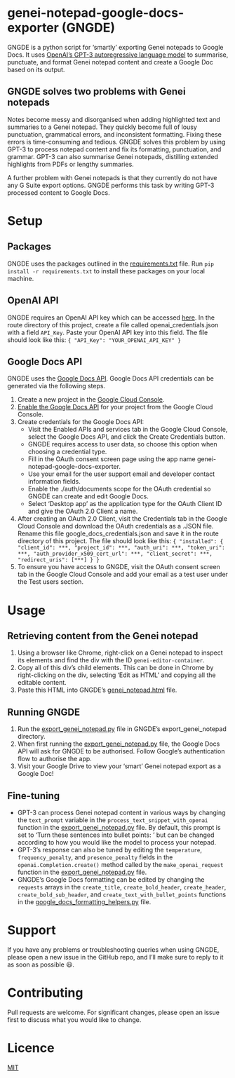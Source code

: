 # genei-notepad-google-docs-exporter (GNGDE)
GNGDE is a python script for ‘smartly’ exporting Genei notepads to Google Docs. It uses [OpenAI’s GPT-3 autoregressive language model](https://openai.com/blog/gpt-3-apps/) to summarise, punctuate, and format Genei notepad content and create a Google Doc based on its output. 

## GNGDE solves two problems with Genei notepads
Notes become messy and disorganised when adding highlighted text and summaries to a Genei notepad. They quickly become full of lousy punctuation, grammatical errors, and inconsistent formatting. Fixing these errors is time-consuming and tedious. GNGDE solves this problem by using GPT-3 to process notepad content and fix its formatting, punctuation, and grammar. GPT-3 can also summarise Genei notepads, distilling extended highlights from PDFs or lengthy summaries. 

A further problem with Genei notepads is that they currently do not have any G Suite export options. GNGDE performs this task by writing GPT-3 processed content to Google Docs. 

# Setup
## Packages
GNGDE uses the packages outlined in the [requirements.txt](requirements.txt) file. Run `pip install -r requirements.txt` to install these packages on your local machine.

## OpenAI API
GNGDE requires an OpenAI API key which can be accessed [here](https://beta.openai.com/account/api-keys). In the route directory of this project, create a file called openai_credentials.json with a field `API_Key`. Paste your OpenAI API key into this field. The file should look like this:
`{
  "API_Key": "YOUR_OPENAI_API_KEY"
}`

## Google Docs API
GNGDE uses the [Google Docs API](https://developers.google.com/docs/api). Google Docs API credentials can be generated via the following steps. 
1. Create a new project in the [Google Cloud Console](https://console.cloud.google.com/).
2. [Enable the Google Docs API](https://console.cloud.google.com/apis/library/docs.googleapis.com) for your project from the Google Cloud Console. 
3. Create credentials for the Google Docs API:
    - Visit the Enabled APIs and services tab in the Google Cloud Console, select the Google Docs API, and click the Create Credentials button. 
    - GNGDE requires access to user data, so choose this option when choosing a credential type. 
    - Fill in the OAuth consent screen page using the app name genei-notepad-google-docs-exporter. 
    - Use your email for the user support email and developer contact information fields. 
    - Enable the ./auth/documents scope for the OAuth credential so GNGDE can create and edit Google Docs. 
    - Select ‘Desktop app’ as the application type for the OAuth Client ID and give the OAuth 2.0 Client a name. 
4. After creating an OAuth 2.0 Client, visit the Credentials tab in the Google Cloud Console and download the OAuth credentials as a .JSON file. Rename this file google_docs_credentials.json and save it in the route directory of this project. The file should look like this:
`{
  "installed": {
    "client_id": ***,
    "project_id": ***,
    "auth_uri": ***,
    "token_uri": ***,
    "auth_provider_x509_cert_url": ***,
    "client_secret": ***,
    "redirect_uris": [***]
  }
}`
5. To ensure you have access to GNGDE, visit the OAuth consent screen tab in the Google Cloud Console and add your email as a test user under the Test users section. 

# Usage
## Retrieving content from the Genei notepad
1. Using a browser like Chrome, right-click on a Genei notepad to inspect its elements and find the div with the ID `genei-editor-container`. 
2. Copy all of this div’s child elements. This can be done in Chrome by right-clicking on the div, selecting ‘Edit as HTML’ and copying all the editable content. 
3. Paste this HTML into GNGDE’s [genei_notepad.html](genei_notepad.html) file. 

## Running GNGDE
1. Run the [export_genei_notepad.py](export_genei_notepad.py) file in GNGDE’s export_genei_notepad directory.
2. When first running the [export_genei_notepad.py](export_genei_notepad.py) file, the Google Docs API will ask for GNGDE to be authorised. Follow Google’s authentication flow to authorise the app. 
3. Visit your Google Drive to view your ‘smart’ Genei notepad export as a Google Doc!

## Fine-tuning
- GPT-3 can process Genei notepad content in various ways by changing the `text_prompt` variable in the `process_text_snippet_with_openai` function in the [export_genei_notepad.py](export_genei_notepad.py) file. By default, this prompt is set to ‘Turn these sentences into bullet points: ’ but can be changed according to how you would like the model to process your notepad. 
- GPT-3’s response can also be tuned by editing the `temperature`, `frequency_penalty`, and `presence_penalty` fields in the `openai.Completion.create()` method called by the `make_openai_request` function in the [export_genei_notepad.py](export_genei_notepad.py) file. 
- GNGDE’s Google Docs formatting can be edited by changing the `requests` arrays in the `create_title`, `create_bold_header`, `create_header`, `create_bold_sub_header`, and `create_text_with_bullet_points` functions in the [google_docs_formatting_helpers.py](google_docs_formatting_helpers.py) file. 

# Support
If you have any problems or troubleshooting queries when using GNGDE, please open a new issue in the GitHub repo, and I’ll make sure to reply to it as soon as possible 😃.

# Contributing
Pull requests are welcome. For significant changes, please open an issue first to discuss what you would like to change.

# Licence
[MIT](https://choosealicense.com/licenses/mit/)







